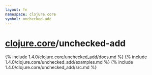 ```yaml
---
layout: fn
namespace: clojure.core
symbol: unchecked-add
---
```


# [clojure.core](../)/unchecked-add

{% include 1.4.0/clojure.core/unchecked_add/docs.md %}
{% include 1.4.0/clojure.core/unchecked_add/examples.md %}
{% include 1.4.0/clojure.core/unchecked_add/src.md %}


